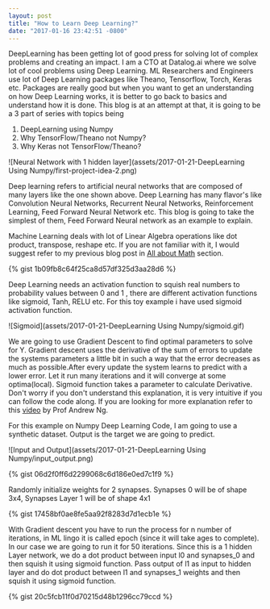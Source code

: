 ```yaml
---
layout: post
title: "How to Learn Deep Learning?"
date: "2017-01-16 23:42:51 -0800"
---
```


DeepLearning has been getting lot of good press for solving lot of complex problems and creating an impact. I am a CTO at Datalog.ai where we solve lot of cool problems using Deep Learning. ML Researchers and Engineers use lot of Deep Learning packages like Theano, Tensorflow, Torch, Keras etc. Packages are really good but when you want to get an understanding on how Deep Learning works, it is better to go back to basics and understand how it is done. This blog is at an attempt at that, it is going to be a 3 part of series with topics being

1. DeepLearning using Numpy
2. Why TensorFlow/Theano not Numpy?
3. Why Keras not TensorFlow/Theano?

![Neural Network with 1 hidden layer](assets/2017-01-21-DeepLearning Using Numpy/first-project-idea-2.png)

Deep learning refers to artificial neural networks that are composed of many layers like the one shown above. Deep Learning has many flavor's like Convolution Neural Networks, Recurrent Neural Networks, Reinforcement Learning, Feed Forward Neural Network etc. This blog is going to take the simplest of them, Feed Forward Neural network as an example to explain.

Machine Learning deals with lot of Linear Algebra operations like dot product, transpose, reshape etc. If you are not familiar with it, I would suggest refer to my previous blog post in [All about Math](http://malaikannan.io//2017/01/17/how-to-learn-deep-learning/) section.

{% gist 1b09fb8c64f25ca8d57df325d3aa28d6 %}

Deep Learning needs an activation function to squish real numbers to probability values between 0 and 1 , there are different activation functions like sigmoid, Tanh, RELU etc. For this toy example i have used sigmoid activation function.

![Sigmoid](assets/2017-01-21-DeepLearning Using Numpy/sigmoid.gif)

We are going to use Gradient Descent to find optimal parameters to solve for Y. Gradient descent uses the derivative of the sum of errors to update the systems parameters a little bit in such a way that the error decreases as much as possible.After every update the system learns to predict with a lower error. Let it run many iterations and it will converge at some optima(local). Sigmoid function takes a parameter to calculate Derivative. Don't worry if you don't understand this explanation, it is very intuitive if you can follow the code along. If you are looking for more explanation refer to this [video](https://www.youtube.com/watch?v=eikJboPQDT0) by Prof Andrew Ng.

For this example on Numpy Deep Learning Code, I am going to use a synthetic dataset. Output is the target we are going to predict.

![Input and Output](assets/2017-01-21-DeepLearning Using Numpy/input_output.png)

{% gist 06d2f0ff6d2299068c6d186e0ed7c1f9 %}

Randomly initialize weights for 2 synapses. Synapses 0 will be of shape 3x4, Synapses Layer 1 will be of shape 4x1

{% gist 17458bf0ae8fe5aa92f8283d7d1ecb1e %}

With Gradient descent you have to run the process for n number of iterations, in ML lingo it is called epoch (since it will take ages to complete). In our case we are going to run it for 50 iterations. Since this is a 1 hidden Layer network, we do a dot product between input l0 and synapses_0  and then squish it using sigmoid function. Pass output of l1 as input to hidden layer and do dot product between l1 and synapses_1 weights and then squish it using sigmoid function.

{% gist 20c5fcb11f0d70215d48b1296cc79ccd %}
